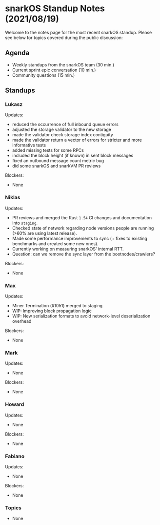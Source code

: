 # snarkOS Standup Notes (2021/08/19)

Welcome to the notes page for the most recent snarkOS standup. Please see below for topics covered during the public discussion:

## Agenda

* Weekly standups from the snarkOS team (30 min.)
* Current sprint epic conversation (10 min.)
* Community questions (15 min.)

## Standups

### Lukasz

Updates:

* reduced the occurrence of full inbound queue errors
* adjusted the storage validator to the new storage
* made the validator check storage index contiguity
* made the validator return a vector of errors for stricter and more informative tests
* added missing tests for some RPCs
* included the block height (if known) in sent block messages
* fixed an outbound message count metric bug
* did some snarkOS and snarkVM PR reviews

Blockers:

* None

### Niklas

Updates:

* PR reviews and merged the Rust `1.54` CI changes and documentation into `staging`.
* Checked state of network regarding node versions people are running (>60% are using latest release).
* Made some performance improvements to sync (+ fixes to existing benchmarks and created some new ones).
* Currently working on measuring snarkOS' internal RTT.
* Question: can we remove the sync layer from the bootnodes/crawlers?

Blockers:

* None

### Max

Updates:

* Miner Termination (#1051) merged to staging
* WIP: Improving block propagation logic
* WIP: New serialization formats to avoid network-level deserialization overhead

Blockers:

* None

### Mark

Updates:

* None

Blockers:

* None

### Howard

Updates:

* None

Blockers:

* None

### Fabiano

Updates:

* None

Blockers:

* None

### Topics

* None
